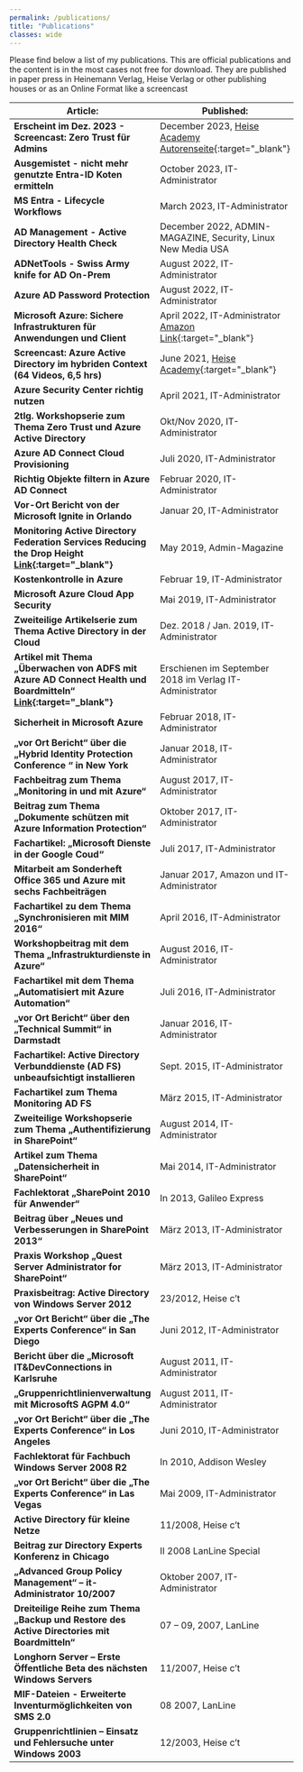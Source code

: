 ```yaml
---
permalink: /publications/
title: "Publications"
classes: wide
---
```


Please find below a list of my publications. This are official publications and the content is in the most cases not free for download. They are published in paper press in Heinemann Verlag, Heise Verlag or other publishing houses or as an Online Format like a screencast

| Article:                                                     | Published:                                               |
| ------------------------------------------------------------ | --------------------------------------------------------- |
| **Erscheint im Dez. 2023 - Screencast: Zero Trust für Admins**                     | December 2023, [Heise Academy Autorenseite](https://heise-academy.de/experten/klaus-bierschenk){:target="_blank"}                              |
| **Ausgemistet - nicht mehr genutzte Entra-ID Koten ermitteln**                     | October 2023, IT-Administrator                              |
| **MS Entra - Lifecycle Workflows**                     | March 2023, IT-Administrator                              |
| **AD Management - Active Directory Health Check**                     | December 2022, ADMIN-MAGAZINE, Security, Linux New Media USA                                    |
| **ADNetTools - Swiss Army knife for AD On-Prem**                     | August 2022, IT-Administrator                                    |
| **Azure AD Password Protection**                     | August 2022, IT-Administrator                              |
| **Microsoft Azure: Sichere Infrastrukturen für Anwendungen und Client**                     | April 2022, IT-Administrator [Amazon Link](https://www.amazon.de/Microsoft-Azure-Infrastrukturen-Anwendungen-Administrator/dp/3941034324/ref=sr_1_1?__mk_de_DE=%C3%85M%C3%85%C5%BD%C3%95%C3%91&crid=LR7KO8IM458I&keywords=bierschenk+klaus&qid=1656341988&sprefix=bierschenk+klaus%2Caps%2C55&sr=8-1){:target="_blank"}                              |
| **Screencast: Azure Active Directory im hybriden Context (64 Videos, 6,5 hrs)** | June 2021, [Heise Academy](https://heise-academy.de){:target="_blank"}
| **Azure Security Center richtig nutzen**                     | April 2021, IT-Administrator                              |
| **2tlg. Workshopserie  zum Thema Zero Trust und Azure Active Directory** | Okt/Nov 2020, IT-Administrator                            |
| **Azure AD  Connect Cloud Provisioning**                     | Juli 2020, IT-Administrator                               |
| **Richtig  Objekte filtern in Azure AD Connect**             | Februar 2020, IT-Administrator                            |
| **Vor-Ort Bericht von der Microsoft Ignite in  Orlando**     | Januar 20, IT-Administrator                               |
| **Monitoring  Active Directory Federation Services Reducing the Drop Height  [Link](https://www.admin-magazine.com/Archive/2019/50/Monitoring-Active-Directory-Federation-Services){:target="_blank"}** | May 2019, Admin-Magazine                                  |
| **Kostenkontrolle  in Azure**                                | Februar 19, IT-Administrator                              |
| **Microsoft  Azure Cloud App Security**                      | Mai 2019, IT-Administrator                                |
| **Zweiteilige Artikelserie zum Thema Active  Directory in der Cloud** | Dez. 2018 / Jan. 2019,  IT-Administrator                  |
| **Artikel mit Thema „Überwachen von ADFS mit Azure AD  Connect Health und Boardmitteln“ [Link](https://www.admin-magazin.de/Das-Heft/2018/09/Monitoring-der-Active-Directory-Federation-Services){:target="_blank"}** | Erschienen im September  2018   im Verlag IT-Administrator |
| **Sicherheit in Microsoft Azure**                            | Februar 2018, IT-Administrator                            |
| **„vor Ort Bericht“ über die „Hybrid Identity  Protection Conference “ in New York** | Januar 2018,  IT-Administrator                            |
| **Fachbeitrag zum Thema „Monitoring in und mit  Azure“**     | August 2017, IT-Administrator                             |
| **Beitrag zum Thema „Dokumente schützen mit Azure  Information Protection“** | Oktober 2017,  IT-Administrator                           |
| **Fachartikel: „Microsoft Dienste in der Google  Coud“**     | Juli 2017, IT-Administrator                               |
| **Mitarbeit am Sonderheft Office 365 und Azure mit sechs  Fachbeiträgen** | Januar 2017, Amazon und IT-Administrator                  |
| **Fachartikel zu dem Thema „Synchronisieren mit MIM  2016“** | April 2016, IT-Administrator                              |
| **Workshopbeitrag mit dem Thema  „Infrastrukturdienste in Azure“** | August 2016,  IT-Administrator                            |
| **Fachartikel mit dem Thema „Automatisiert mit  Azure Automation“** | Juli 2016, IT-Administrator                               |
| **„vor Ort Bericht“ über den „Technical Summit“ in  Darmstadt** | Januar 2016,  IT-Administrator                            |
| **Fachartikel: Active Directory Verbunddienste (AD  FS) unbeaufsichtigt installieren** | Sept. 2015, IT-Administrator                              |
| **Fachartikel zum Thema Monitoring AD FS**                   | März 2015,  IT-Administrator                              |
| **Zweiteilige Workshopserie zum Thema  „Authentifizierung in SharePoint“** | August 2014, IT-Administrator                             |
| **Artikel zum Thema „Datensicherheit in SharePoint“**        | Mai 2014,  IT-Administrator                               |
| **Fachlektorat „SharePoint 2010 für Anwender“**              | In 2013, Galileo Express                                  |
| **Beitrag über „Neues und Verbesserungen in  SharePoint 2013“** | März 2013,  IT-Administrator                              |
| **Praxis  Workshop „Quest Server Administrator for SharePoint“** | März 2013, IT-Administrator                               |
| **Praxisbeitrag:  Active Directory von Windows Server 2012** | 23/2012, Heise  c’t                                       |
| **„vor Ort Bericht“ über die „The Experts  Conference“ in San Diego** | Juni 2012, IT-Administrator                               |
| **Bericht über die „Microsoft IT&DevConnections  in Karlsruhe** | August 2011,  IT-Administrator                            |
| **„Gruppenrichtlinienverwaltung mit MicrosoftS AGPM  4.0“**  | August 2011, IT-Administrator                             |
| **„vor Ort Bericht“ über die „The Experts  Conference“ in Los Angeles** | Juni 2010,  IT-Administrator                              |
| **Fachlektorat für Fachbuch Windows Server 2008 R2**         | In 2010, Addison Wesley                                   |
| **„vor Ort Bericht“ über die „The Experts  Conference“ in Las Vegas** | Mai 2009,  IT-Administrator                               |
| **Active Directory für kleine Netze**                        | 11/2008, Heise c’t                                        |
| **Beitrag zur Directory Experts Konferenz in  Chicago**      | II 2008  LanLine Special                                  |
| **„Advanced  Group Policy Management“ – it-Administrator   10/2007** | Oktober 2007, IT-Administrator                            |
| **Dreiteilige Reihe zum Thema „Backup und Restore  des Active Directories mit Boardmitteln“** | 07 – 09, 2007,  LanLine                                   |
| **Longhorn Server – Erste Öffentliche Beta des nächsten Windows Servers** | 11/2007, Heise c’t                                        |
| **MIF-Dateien - Erweiterte Inventurmöglichkeiten  von SMS 2.0** | 08 2007, LanLine                                          |
| **Gruppenrichtlinien – Einsatz und Fehlersuche  unter Windows 2003** | 12/2003, Heise c’t                                        |

 